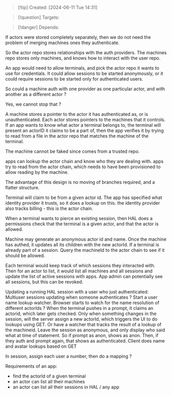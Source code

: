 
>[!tip] Created: [2024-06-11 Tue 14:31]

>[!question] Targets: 

>[!danger] Depends: 

If actors were stored completely separately, then we do not need the problem of merging machines ones they authenticate.

So the actor repo stores relationships with the auth providers.  The machines repo stores only machines, and knows how to interact with the user repo.

An app would need to allow terminals, and pick the actor repo it wants to use for credentials.
It could allow sessions to be started anonymously, or it could require sessions to be started only for authenticated users.

So could a machine auth with one provider as one particular actor, and with another as a different actor ?

Yes, we cannot stop that ?

A machine stores a pointer to the actor it has authenticated as, or is unauthenticated.
Each actor stores pointers to the machines that it controls.
If an app wants to know what actor a terminal belongs to, the terminal will present an actorID it claims to be a part of, then the app verifies it by trying to read from a file in the actor repo that matches the machine of the terminal.

The machine cannot be faked since comes from a trusted repo.

apps can lookup the actor chain and know who they are dealing with.
apps try to read from the actor chain, which needs to have been provisioned to allow reading by the machine.

The advantage of this design is no moving of branches required, and a flatter structure.

Terminal will claim to be from a given actor id.
The app has specified what identity provider it trusts, so it does a lookup on this.
the identity provider also tracks billing - this is the actor chain.

When a terminal wants to pierce an existing session, then HAL does a permissions check that the terminal is a given actor, and that the actor is allowed.

Machine may generate an anonymous actor id and name.
Once the machine has authed, it updates all its children with the new actorId.
If a terminal is already part of a session.
Query the machineId to the actor chain to see if it should be allowed.

Each terminal would keep track of which sessions they interacted with.
Then for an actor to list, it would list all machines and all sessions and update the list of active sessions with apps.
App admin can potentially see all sessions, but this can be revoked.

Updating a running HAL session with a user who just authenticated:
Multiuser sessions updating when someone authenticates ?
Start a user name lookup watcher.
Browser starts to watch for the name resolution of different actorIds ?
When the terminal pushes in a prompt, it claims an actorid, which later gets checked.
Only when something changes in the session, will the server assign a new actorId, which triggers the UI to do lookups using GET.
Or have a watcher that tracks the result of a lookup of the machineid.
Leave the session as anonymous, and only display who said what at time of statement.
So if prompt as anon, shows as anon.
Then, if they auth and prompt again, that shows as authenticated.
Client does name and avatar lookups based on GET

In session, assign each user a number, then do a mapping ?

Requirements of an app:
- find the actorId of a given terminal
- an actor can list all their machines
- an actor can list all their sessions in HAL / any app